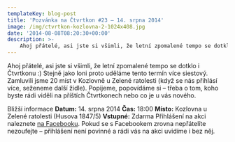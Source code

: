 ```yaml
---
templateKey: blog-post
title: 'Pozvánka na Čtvrtkon #23 – 14. srpna 2014'
image: /img/ctvrtkon-kozlovna-2-1024x408.jpg
date: '2014-08-08T08:20:30+00:00'
description: >-
    Ahoj přátelé, asi jste si všimli, že letní zpomalené tempo se dotklo i Čtvrtkonu :) Stejně jako loni proto uděláme tento termín více siestový. Zamluvili jsme 20 míst v Kozlovně u Zelené...
---
```

Ahoj přátelé, asi jste si všimli, že letní zpomalené tempo se dotklo i Čtvrtkonu :) Stejně jako loni proto uděláme tento termín více siestový. Zamluvili jsme 20 míst v Kozlovně u Zelené ratolesti (když se nás přihlásí více, seženeme další židle). Popijeme, popovídáme si – třeba o tom, koho byste rádi viděli na příštích Čtvrtkonech nebo co je u vás nového.

Bližší informace **Datum:** 14. srpna 2014 **Čas:** 18:00 **Místo:** Kozlovna u Zelené ratolesti (Husova 1847/5) **Vstupné:** Zdarma Přihlášení na akci naleznete [na Facebooku](https://www.facebook.com/events/623647507733781/). Pokud se s Facebookem zrovna nepřátelíte nezoufejte – přihlášení není povinné a rádi vás na akci uvidíme i bez něj.